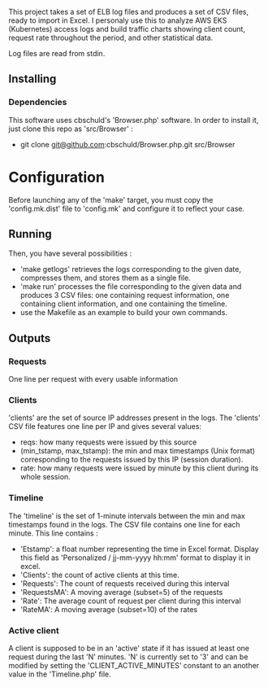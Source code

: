 This project takes a set of ELB log files and produces a set of CSV files,
ready to import in Excel. I personaly use this to analyze AWS EKS (Kubernetes)
access logs and build traffic charts showing client count, request rate throughout the period, and other statistical data.

Log files are read from stdin.

## Installing

### Dependencies

This software uses cbschuld's 'Browser.php' software. In order to install it,
just clone this repo as 'src/Browser' :

- git clone git@github.com:cbschuld/Browser.php.git src/Browser
 
# Configuration

Before launching any of the 'make' target, you must copy the 'config.mk.dist'
file to 'config.mk' and configure it to reflect your case.

## Running

Then, you have several possibilities :

- 'make getlogs' retrieves the logs corresponding to the given date, compresses them, and stores them as a single file.
- 'make run' processes the file corresponding to the given data and produces
3 CSV files: one containing request information, one containing client information, and one containing the timeline.
- use the Makefile as an example to build your own commands.

## Outputs

### Requests

One line per request with every usable information

### Clients

'clients' are the set of source IP addresses present in the logs. The 'clients'
CSV file features one line per IP and gives several values:

- reqs: how many requests were issued by this source
- (min_tstamp, max_tstamp): the min and max timestamps (Unix format)
 corresponding to the requests issued by this IP (session duration).
- rate: how many requests were issued by minute by this client during its whole session.

### Timeline

The 'timeline' is the set of 1-minute intervals between the min and max timestamps
found in the logs. The CSV file contains one line for each minute. This
line contains :

- 'Etstamp': a float number representing the time in Excel format. Display this field as 'Personalized / jj-mm-yyyy hh:mm' format to display it in excel.
- 'Clients': the count of active clients at this time.
- 'Requests': The count of requests received during this interval
- 'RequestsMA': A moving average (subset=5) of the requests
- 'Rate': The average count of request per client during this interval
- 'RateMA': A moving average (subset=10) of the rates

### Active client

A client is supposed to be in an 'active' state if it has issued at least one
request during the last 'N' minutes. 'N' is currently set to '3' and can be
modified by setting the 'CLIENT_ACTIVE_MINUTES' constant to an another value
in the 'Timeline.php' file.





